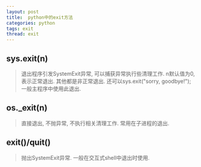 ```yaml
---
layout: post
title:  python中的exit方法
categories: python
tags: exit
thread: exit
---
```

## sys.exit(n)
> 退出程序引发SystemExit异常, 可以捕获异常执行些清理工作. n默认值为0, 表示正常退出. 其他都是非正常退出. 还可以sys.exit("sorry, goodbye!"); 一般主程序中使用此退出.

## os._exit(n)
> 直接退出, 不抛异常, 不执行相关清理工作. 常用在子进程的退出.

## exit()/quit()
> 抛出SystemExit异常. 一般在交互式shell中退出时使用.